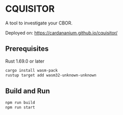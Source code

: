 # CQUISITOR
A tool to investigate your CBOR.

Deployed on: https://cardananium.github.io/cquisitor/


## Prerequisites
Rust 1.69.0 or later
```bash
cargo install wasm-pack
rustup target add wasm32-unknown-unknown
```

## Build and Run
```bash
npm run build
npm run start
```
